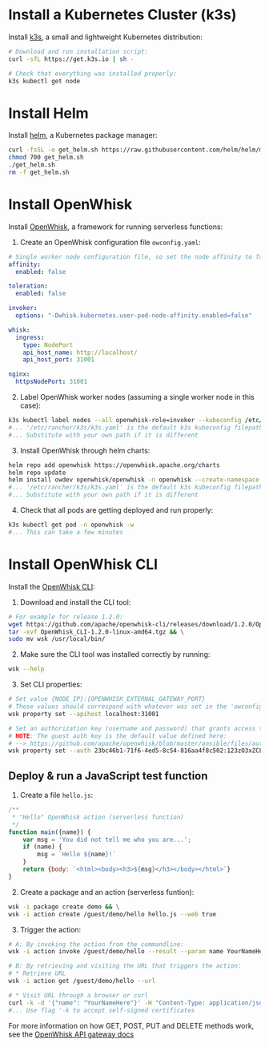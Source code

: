# Install a Kubernetes Cluster (k3s) 

Install [k3s](https://k3s.io/), a small and lightweight Kubernetes distribution:

```bash 
# Download and run installation script:
curl -sfL https://get.k3s.io | sh -

# Check that everything was installed properly:
k3s kubectl get node
```

# Install Helm

Install [helm](https://helm.sh/), a Kubernetes package manager:

```bash
curl -fsSL -o get_helm.sh https://raw.githubusercontent.com/helm/helm/master/scripts/get-helm-3
chmod 700 get_helm.sh
./get_helm.sh
rm -f get_helm.sh
```

# Install OpenWhisk

Install [OpenWhisk](https://openwhisk.apache.org/), a framework for running serverless functions:

1. Create an OpenWhisk configuration file `owconfig.yaml`:

```yaml
# Single worker node configuration file, so set the node affinity to false
affinity:
  enabled: false

toleration:
  enabled: false

invoker:
  options: "-Dwhisk.kubernetes.user-pod-node-affinity.enabled=false"

whisk:
  ingress:
    type: NodePort
    api_host_name: http://localhost/
    api_host_port: 31001

nginx:
  httpsNodePort: 31001
```

2. Label OpenWhisk worker nodes (assuming a single worker node in this case): 

```bash
k3s kubectl label nodes --all openwhisk-role=invoker --kubeconfig /etc/rancher/k3s/k3s.yaml
#... '/etc/rancher/k3s/k3s.yaml' is the default k3s kubeconfig filepath
#... Substitute with your own path if it is different 
```

3. Install OpenWhisk through helm charts:

```bash
helm repo add openwhisk https://openwhisk.apache.org/charts
helm repo update
helm install owdev openwhisk/openwhisk -n openwhisk --create-namespace -f owconfig.yaml --kubeconfig /etc/rancher/k3s/k3s.yaml
#... '/etc/rancher/k3s/k3s.yaml' is the default k3s kubeconfig filepath
#... Substitute with your own path if it is different 
```

4. Check that all pods are getting deployed and run properly:

```bash
k3s kubectl get pod -n openwhisk -w
#... This can take a few minutes
```

# Install OpenWhisk CLI


Install the [OpenWhisk CLI](https://github.com/apache/openwhisk-cli):

1. Download and install the CLI tool:

```bash
# For example for release 1.2.0:
wget https://github.com/apache/openwhisk-cli/releases/download/1.2.0/OpenWhisk_CLI-1.2.0-linux-amd64.tgz && \
tar -xvf OpenWhisk_CLI-1.2.0-linux-amd64.tgz && \
sudo mv wsk /usr/local/bin/
```

2. Make sure the CLI tool was installed correctly by running:

```bash
wsk --help
```

3. Set CLI properties:  
 
```bash
# Set value {NODE_IP}:{OPENWHISK_EXTERNAL_GATEWAY_PORT}
# These values should correspond with whatever was set in the 'owconfig.file' described above
wsk property set --apihost localhost:31001

# Set an authorization key (username and password) that grants access to the OpenWhisk API
# NOTE: The guest auth key is the default value defined here:
# --> https://github.com/apache/openwhisk/blob/master/ansible/files/auth.guest 
wsk property set --auth 23bc46b1-71f6-4ed5-8c54-816aa4f8c502:123zO3xZCLrMN6v2BKK1dXYFpXlPkccOFqm12CdAsMgRU4VrNZ9lyGVCGuMDGIwP
```

## Deploy & run a JavaScript test function 

1. Create a file `hello.js`:
```js
/**
 * "Hello" OpenWhisk action (serverless function) 
 */
function main({name}) {
    var msg = 'You did not tell me who you are...';
    if (name) {
        msg = `Hello ${name}!`
    }
    return {body: `<html><body><h3>${msg}</h3></body></html>`}
}
```

2. Create a package and an action (serverless funtion):

```bash
wsk -i package create demo && \
wsk -i action create /guest/demo/hello hello.js --web true
```

3. Trigger the action:

```bash
# A: By invoking the action from the commandline:
wsk -i action invoke /guest/demo/hello --result --param name YourNameHere

# B: By retrieving and visiting the URL that triggers the action:
# * Retrieve URL
wsk -i action get /guest/demo/hello --url

# * Visit URL through a browser or curl
curl -k -d '{"name": "YourNameHere"}' -H "Content-Type: application/json" -X POST https://localhost:31001/api/v1/web/guest/demo/hello; echo
#... Use flag '-k to accept self-signed certificates
```

For more information on how GET, POST, PUT and DELETE methods work, see the [OpenWhisk API gateway docs](https://github.com/apache/openwhisk/blob/master/docs/apigateway.md)
